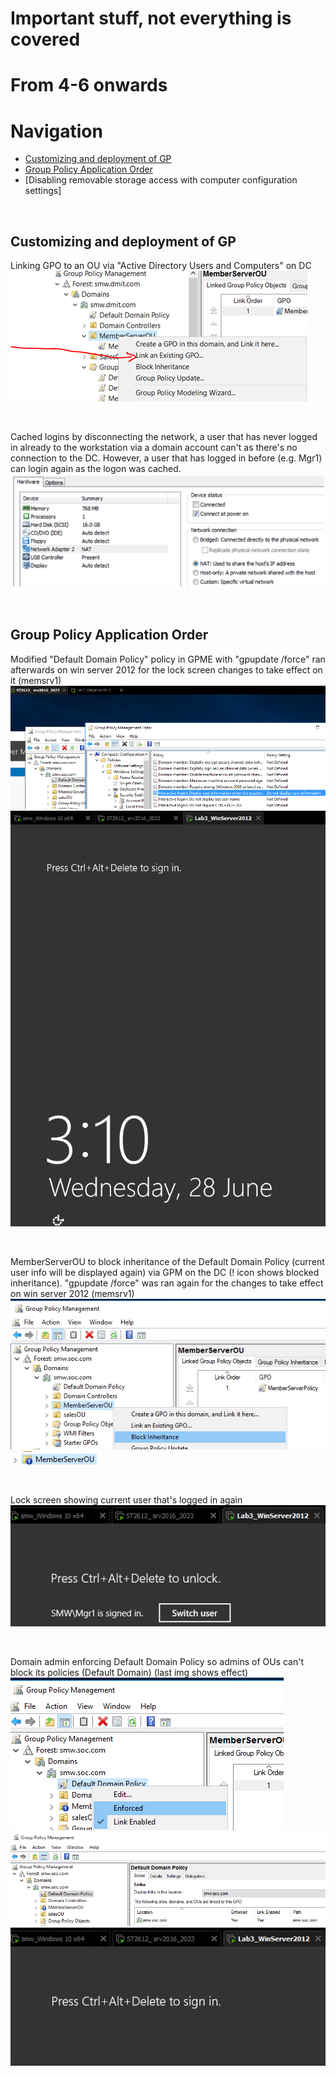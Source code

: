 # Important stuff, not everything is covered

# From 4-6 onwards


# Navigation
* [Customizing and deployment of GP](#customizing-and-deployment-of-gp)
* [Group Policy Application Order](#group-policy-application-order)
* [Disabling removable storage access with computer configuration settings]

<br>

## Customizing and deployment of GP

Linking GPO to an OU via "Active Directory Users and Computers" on DC
![image](../images/Pasted%20image%2020230705215234.png)

<br>

Cached logins by disconnecting the network, a user that has never logged in already to the workstation via a domain account can't as there's no connection to the DC. However, a user that has logged in before (e.g. Mgr1) can login again as the logon was cached.
![image](../images/Pasted%20image%2020230705215906.png)

<br>

## Group Policy Application Order

Modified "Default Domain Policy" policy in GPME with "gpupdate /force" ran afterwards on win server 2012 for the lock screen changes to take effect on it (memsrv1)
![image](../images/Pasted%20image%2020230705220408.png)
![image](../images/Pasted%20image%2020230705220502.png)

<br>

MemberServerOU to block inheritance of the Default Domain Policy (current user info will be displayed again) via GPM on the DC (! icon shows blocked inheritance). "gpupdate /force" was ran again for the changes to take effect on win server 2012 (memsrv1)
![image](../images/Pasted%20image%2020230705220735.png)
![image](../images/Pasted%20image%2020230705220836.png)

<br>

Lock screen showing current user that's logged in again
![image](../images/Pasted%20image%2020230705221239.png)

<br>

Domain admin enforcing Default Domain Policy so admins of OUs can't block its policies (Default Domain) (last img shows effect)
![image](../images/Pasted%20image%2020230705221442.png)
![image](../images/Pasted%20image%2020230705221506.png)
![image](../images/Pasted%20image%2020230705221807.png)

<br>

##